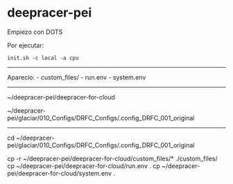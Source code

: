 # deepracer-pei
Empiezo con DOTS

Por ejecutar:

    init.sh -c local -a cpu

---------------------------------

Aparecio:
    -  custom_files/
    -  run.env
    -  system.env

---------------------------------




~/deepracer-pei/deepracer-for-cloud 

~/deepracer-pei/glaciar/010_Configs/DRFC_Configs/.config_DRFC_001_original

-------------
cd ~/deepracer-pei/glaciar/010_Configs/DRFC_Configs/.config_DRFC_001_original

cp -r ~/deepracer-pei/deepracer-for-cloud/custom_files/* ./custom_files/ 
cp    ~/deepracer-pei/deepracer-for-cloud/run.env  . 
cp    ~/deepracer-pei/deepracer-for-cloud/system.env  .